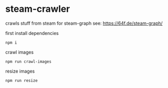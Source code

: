# steam-crawler
crawls stuff from steam for steam-graph see: https://64f.de/steam-graph/

first install dependencies

`npm i`

crawl images

`npm run crawl-images`

resize images

`npm run resize`
